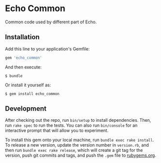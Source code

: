 # Echo Common

Common code used by different part of Echo.

## Installation

Add this line to your application's Gemfile:

```ruby
gem 'echo_common'
```

And then execute:

    $ bundle

Or install it yourself as:

    $ gem install echo_common


## Development

After checking out the repo, run `bin/setup` to install dependencies. Then, run `rake spec` to run the tests. You can also run `bin/console` for an interactive prompt that will allow you to experiment.

To install this gem onto your local machine, run `bundle exec rake install`. To release a new version, update the version number in `version.rb`, and then run `bundle exec rake release`, which will create a git tag for the version, push git commits and tags, and push the `.gem` file to [rubygems.org](https://rubygems.org).
